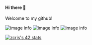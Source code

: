 #### Hi there 👋 
Welcome to my github!

![image info](https://img.shields.io/badge/C-00599C?style=for-the-badge&logo=c&logoColor=white)
![image info](https://img.shields.io/badge/C%2B%2B-00599C?style=for-the-badge&logo=c%2B%2B&logoColor=white)
![image info](https://img.shields.io/badge/Java-ED8B00?style=for-the-badge&logo=java&logoColor=white)

[![zcris's 42 stats](https://badge42.vercel.app/api/v2/cl3h0l7rr004909jwg6llyhu4/stats?cursusId=21&coalitionId=90)](https://github.com/JaeSeoKim/badge42)
